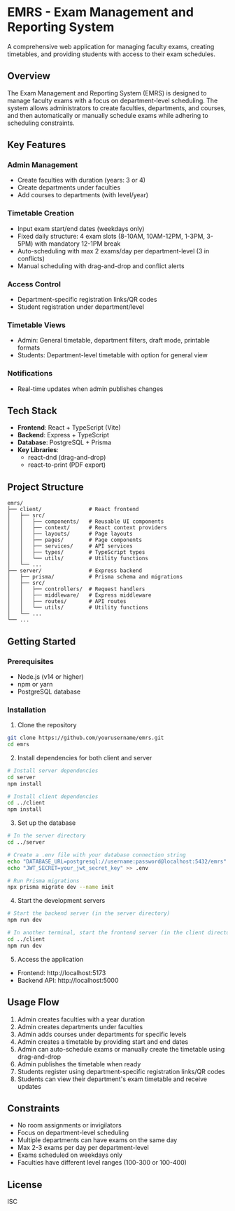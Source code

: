 # EMRS - Exam Management and Reporting System

A comprehensive web application for managing faculty exams, creating timetables, and providing students with access to their exam schedules.

## Overview

The Exam Management and Reporting System (EMRS) is designed to manage faculty exams with a focus on department-level scheduling. The system allows administrators to create faculties, departments, and courses, and then automatically or manually schedule exams while adhering to scheduling constraints.

## Key Features

### Admin Management
- Create faculties with duration (years: 3 or 4)
- Create departments under faculties
- Add courses to departments (with level/year)

### Timetable Creation
- Input exam start/end dates (weekdays only)
- Fixed daily structure: 4 exam slots (8-10AM, 10AM-12PM, 1-3PM, 3-5PM) with mandatory 12-1PM break
- Auto-scheduling with max 2 exams/day per department-level (3 in conflicts)
- Manual scheduling with drag-and-drop and conflict alerts

### Access Control
- Department-specific registration links/QR codes
- Student registration under department/level

### Timetable Views
- Admin: General timetable, department filters, draft mode, printable formats
- Students: Department-level timetable with option for general view

### Notifications
- Real-time updates when admin publishes changes

## Tech Stack

- **Frontend**: React + TypeScript (Vite)
- **Backend**: Express + TypeScript
- **Database**: PostgreSQL + Prisma
- **Key Libraries**: 
  - react-dnd (drag-and-drop)
  - react-to-print (PDF export)

## Project Structure

```
emrs/
├── client/               # React frontend
│   ├── src/
│   │   ├── components/   # Reusable UI components
│   │   ├── context/      # React context providers
│   │   ├── layouts/      # Page layouts
│   │   ├── pages/        # Page components
│   │   ├── services/     # API services
│   │   ├── types/        # TypeScript types
│   │   └── utils/        # Utility functions
│   └── ...
├── server/               # Express backend
│   ├── prisma/           # Prisma schema and migrations
│   ├── src/
│   │   ├── controllers/  # Request handlers
│   │   ├── middleware/   # Express middleware
│   │   ├── routes/       # API routes
│   │   └── utils/        # Utility functions
│   └── ...
└── ...
```

## Getting Started

### Prerequisites

- Node.js (v14 or higher)
- npm or yarn
- PostgreSQL database

### Installation

1. Clone the repository

```bash
git clone https://github.com/yourusername/emrs.git
cd emrs
```

2. Install dependencies for both client and server

```bash
# Install server dependencies
cd server
npm install

# Install client dependencies
cd ../client
npm install
```

3. Set up the database

```bash
# In the server directory
cd ../server

# Create a .env file with your database connection string
echo "DATABASE_URL=postgresql://username:password@localhost:5432/emrs" > .env
echo "JWT_SECRET=your_jwt_secret_key" >> .env

# Run Prisma migrations
npx prisma migrate dev --name init
```

4. Start the development servers

```bash
# Start the backend server (in the server directory)
npm run dev

# In another terminal, start the frontend server (in the client directory)
cd ../client
npm run dev
```

5. Access the application

- Frontend: http://localhost:5173
- Backend API: http://localhost:5000

## Usage Flow

1. Admin creates faculties with a year duration
2. Admin creates departments under faculties
3. Admin adds courses under departments for specific levels
4. Admin creates a timetable by providing start and end dates
5. Admin can auto-schedule exams or manually create the timetable using drag-and-drop
6. Admin publishes the timetable when ready
7. Students register using department-specific registration links/QR codes
8. Students can view their department's exam timetable and receive updates

## Constraints

- No room assignments or invigilators
- Focus on department-level scheduling
- Multiple departments can have exams on the same day
- Max 2-3 exams per day per department-level
- Exams scheduled on weekdays only
- Faculties have different level ranges (100-300 or 100-400)

## License

ISC
